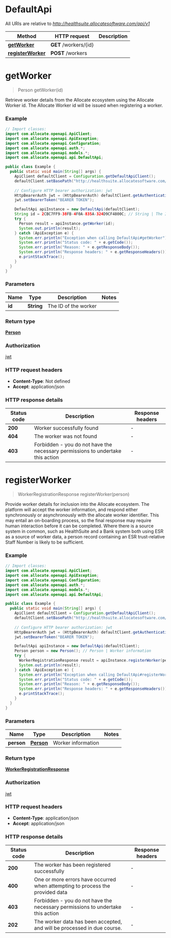 # DefaultApi

All URIs are relative to *http://healthsuite.allocatesoftware.com/api/v1*

Method | HTTP request | Description
------------- | ------------- | -------------
[**getWorker**](DefaultApi.md#getWorker) | **GET** /workers/{id} | 
[**registerWorker**](DefaultApi.md#registerWorker) | **POST** /workers | 


<a name="getWorker"></a>
# **getWorker**
> Person getWorker(id)



Retrieve worker details from the Allocate ecosystem using the Allocate Worker id. The Allocate Worker id will be issued when registering a worker.  

### Example
```java
// Import classes:
import com.allocate.openapi.ApiClient;
import com.allocate.openapi.ApiException;
import com.allocate.openapi.Configuration;
import com.allocate.openapi.auth.*;
import com.allocate.openapi.models.*;
import com.allocate.openapi.api.DefaultApi;

public class Example {
  public static void main(String[] args) {
    ApiClient defaultClient = Configuration.getDefaultApiClient();
    defaultClient.setBasePath("http://healthsuite.allocatesoftware.com/api/v1");
    
    // Configure HTTP bearer authorization: jwt
    HttpBearerAuth jwt = (HttpBearerAuth) defaultClient.getAuthentication("jwt");
    jwt.setBearerToken("BEARER TOKEN");

    DefaultApi apiInstance = new DefaultApi(defaultClient);
    String id = 2CBC7FF9-38FB-4F0A-835A-324D9CF4800C; // String | The ID of the worker
    try {
      Person result = apiInstance.getWorker(id);
      System.out.println(result);
    } catch (ApiException e) {
      System.err.println("Exception when calling DefaultApi#getWorker");
      System.err.println("Status code: " + e.getCode());
      System.err.println("Reason: " + e.getResponseBody());
      System.err.println("Response headers: " + e.getResponseHeaders());
      e.printStackTrace();
    }
  }
}
```

### Parameters

Name | Type | Description  | Notes
------------- | ------------- | ------------- | -------------
 **id** | **String**| The ID of the worker |

### Return type

[**Person**](Person.md)

### Authorization

[jwt](../README.md#jwt)

### HTTP request headers

 - **Content-Type**: Not defined
 - **Accept**: application/json

### HTTP response details
| Status code | Description | Response headers |
|-------------|-------------|------------------|
**200** | Worker successfully found |  -  |
**404** | The worker was not found |  -  |
**403** | Forbidden - you do not have the necessary permissions to undertake this action |  -  |

<a name="registerWorker"></a>
# **registerWorker**
> WorkerRegistrationResponse registerWorker(person)



Provide worker details for inclusion into the Allocate ecosystem.  The platform will accept the worker information, and respond either synchronously or asynchronously with the allocate worker identifier.  This may entail an on-boarding process, so the final response may require human interaction before it can be completed.  Where there is a source system in common, such as HealthSuite and a Bank system both using ESR as a source of worker data, a person record containing an ESR trust-relative Staff Number is likely to be sufficient. 

### Example
```java
// Import classes:
import com.allocate.openapi.ApiClient;
import com.allocate.openapi.ApiException;
import com.allocate.openapi.Configuration;
import com.allocate.openapi.auth.*;
import com.allocate.openapi.models.*;
import com.allocate.openapi.api.DefaultApi;

public class Example {
  public static void main(String[] args) {
    ApiClient defaultClient = Configuration.getDefaultApiClient();
    defaultClient.setBasePath("http://healthsuite.allocatesoftware.com/api/v1");
    
    // Configure HTTP bearer authorization: jwt
    HttpBearerAuth jwt = (HttpBearerAuth) defaultClient.getAuthentication("jwt");
    jwt.setBearerToken("BEARER TOKEN");

    DefaultApi apiInstance = new DefaultApi(defaultClient);
    Person person = new Person(); // Person | Worker information
    try {
      WorkerRegistrationResponse result = apiInstance.registerWorker(person);
      System.out.println(result);
    } catch (ApiException e) {
      System.err.println("Exception when calling DefaultApi#registerWorker");
      System.err.println("Status code: " + e.getCode());
      System.err.println("Reason: " + e.getResponseBody());
      System.err.println("Response headers: " + e.getResponseHeaders());
      e.printStackTrace();
    }
  }
}
```

### Parameters

Name | Type | Description  | Notes
------------- | ------------- | ------------- | -------------
 **person** | [**Person**](Person.md)| Worker information |

### Return type

[**WorkerRegistrationResponse**](WorkerRegistrationResponse.md)

### Authorization

[jwt](../README.md#jwt)

### HTTP request headers

 - **Content-Type**: application/json
 - **Accept**: application/json

### HTTP response details
| Status code | Description | Response headers |
|-------------|-------------|------------------|
**200** | The worker has been registered successfully |  -  |
**400** | One or more errors have occurred when attempting to process the provided data |  -  |
**403** | Forbidden - you do not have the necessary permissions to undertake this action |  -  |
**202** | The worker data has been accepted, and will be processed in due course. |  -  |

